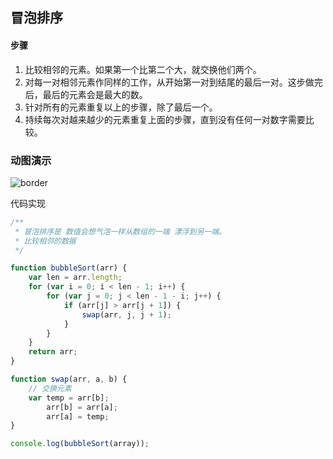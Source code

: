 ## 冒泡排序

#### 步骤

1. 比较相邻的元素。如果第一个比第二个大，就交换他们两个。
2. 对每一对相邻元素作同样的工作，从开始第一对到结尾的最后一对。这步做完后，最后的元素会是最大的数。
3. 针对所有的元素重复以上的步骤，除了最后一个。
4. 持续每次对越来越少的元素重复上面的步骤，直到没有任何一对数字需要比较。



### 动图演示

![border](https://github.com/hustcc/JS-Sorting-Algorithm/raw/master/res/bubbleSort.gif)



代码实现

```javascript
/**
 * 冒泡排序是 数值会想气泡一样从数组的一端 漂浮到另一端。
 * 比较相邻的数据
 */

function bubbleSort(arr) {
    var len = arr.length;
    for (var i = 0; i < len - 1; i++) {
        for (var j = 0; j < len - 1 - i; j++) {
            if (arr[j] > arr[j + 1]) {
                swap(arr, j, j + 1);
            }
        }
    }
    return arr;
}

function swap(arr, a, b) {
  	// 交换元素 
    var temp = arr[b];
        arr[b] = arr[a];
        arr[a] = temp;
}

console.log(bubbleSort(array));
```









